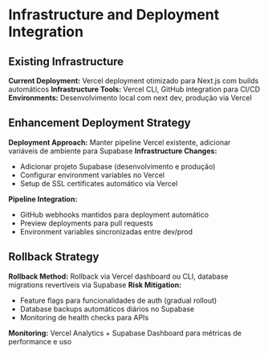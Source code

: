 # Infrastructure and Deployment Integration

## Existing Infrastructure
**Current Deployment:** Vercel deployment otimizado para Next.js com builds automáticos
**Infrastructure Tools:** Vercel CLI, GitHub integration para CI/CD
**Environments:** Desenvolvimento local com next dev, produção via Vercel

## Enhancement Deployment Strategy
**Deployment Approach:** Manter pipeline Vercel existente, adicionar variáveis de ambiente para Supabase
**Infrastructure Changes:** 
- Adicionar projeto Supabase (desenvolvimento e produção)
- Configurar environment variables no Vercel
- Setup de SSL certificates automático via Vercel

**Pipeline Integration:** 
- GitHub webhooks mantidos para deployment automático
- Preview deployments para pull requests
- Environment variables sincronizadas entre dev/prod

## Rollback Strategy
**Rollback Method:** Rollback via Vercel dashboard ou CLI, database migrations revertíveis via Supabase
**Risk Mitigation:** 
- Feature flags para funcionalidades de auth (gradual rollout)
- Database backups automáticos diários no Supabase
- Monitoring de health checks para APIs

**Monitoring:** Vercel Analytics + Supabase Dashboard para métricas de performance e uso
